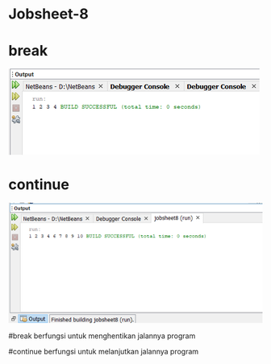 # Jobsheet-8
# break
![Alt text](https://github.com/mikaozora/Jobsheet-8/blob/master/1.PNG)
# continue
![Alt text](https://github.com/mikaozora/Jobsheet-8/blob/master/continue.PNG)


#break berfungsi untuk menghentikan jalannya program

#continue berfungsi untuk melanjutkan jalannya program
